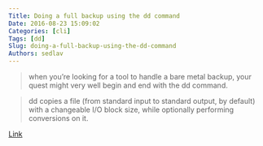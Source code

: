 ```yaml
---
Title: Doing a full backup using the dd command
Date: 2016-08-23 15:09:02
Categories: [cli]
Tags: [dd]
Slug: doing-a-full-backup-using-the-dd-command
Authors: sedlav
---
```


> when you’re looking for a tool to handle a bare metal backup, your quest might very well begin and end with the dd command.

> dd copies a file (from standard input to standard output, by default) with a changeable I/O block size, while optionally performing conversions on it.

[Link](https://www.linux.com/learn/full-metal-backup-using-dd-command)
